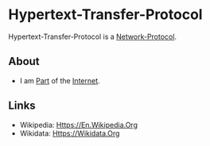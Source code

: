 # Hypertext-Transfer-Protocol

Hypertext-Transfer-Protocol is a [Network-Protocol](9200003.md).

## About

- I am [Part](60084.md) of the [Internet](9200001.md).

## Links

- Wikipedia: [Https://En.Wikipedia.Org](https://en.wikipedia.org/wiki/HTTP)
- Wikidata: [Https://Wikidata.Org](https://wikidata.org/wiki/Q8777)
